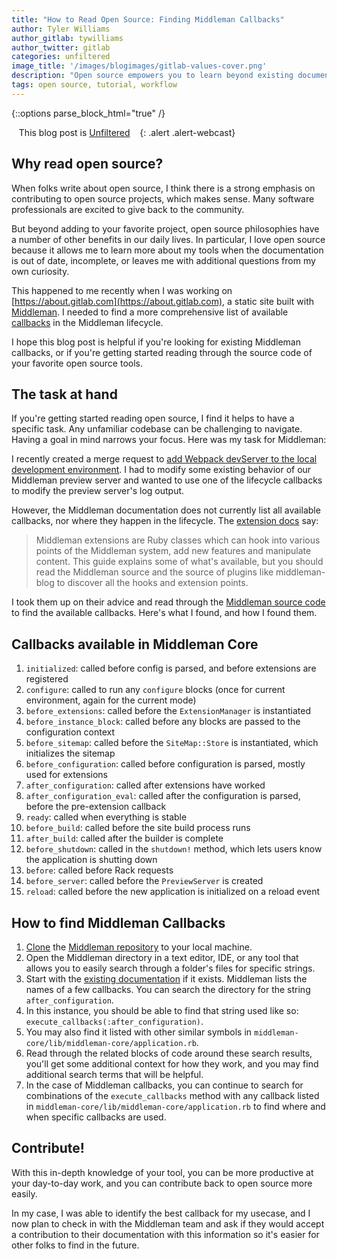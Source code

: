 ```yaml
---
title: "How to Read Open Source: Finding Middleman Callbacks"
author: Tyler Williams
author_gitlab: tywilliams
author_twitter: gitlab
categories: unfiltered
image_title: '/images/blogimages/gitlab-values-cover.png'
description: "Open source empowers you to learn beyond existing documentation. Getting started can be confusing. This is a demonstration finding unlisted Middleman callbacks."
tags: open source, tutorial, workflow
---        
```


{::options parse_block_html="true" /}

<i class="fab fa-gitlab" style="color:rgb(107,79,187); font-size:.85em" aria-hidden="true"></i>&nbsp;&nbsp;
This blog post is [Unfiltered](/handbook/marketing/blog/unfiltered/#legal-disclaimer)
&nbsp;&nbsp;<i class="fab fa-gitlab" style="color:rgb(107,79,187); font-size:.85em" aria-hidden="true"></i>
{: .alert .alert-webcast}

## Why read open source? 

When folks write about open source, I think there is a strong emphasis on contributing to open source projects, which makes sense. Many software professionals are excited to give back to the community. 

But beyond adding to your favorite project, open source philosophies have a number of other benefits in our daily lives. In particular, I love open source because it allows me to learn more about my tools when the documentation is out of date, incomplete, or leaves me with additional questions from my own curiosity. 

This happened to me recently when I was working on [https://about.gitlab.com](https://about.gitlab.com), a static site built with [Middleman](https://middlemanapp.com/). I needed to find a more comprehensive list of available [callbacks](https://middlemanapp.com/advanced/custom-extensions/#callbacks) in the Middleman lifecycle.

I hope this blog post is helpful if you're looking for existing Middleman callbacks, or if you're getting started reading through the source code of your favorite open source tools. 

## The task at hand

If you're getting started reading open source, I find it helps to have a specific task. Any unfamiliar codebase can be challenging to navigate. Having a goal in mind narrows your focus. Here was my task for Middleman:

I recently created a merge request to [add Webpack devServer to the local development environment](https://gitlab.com/gitlab-com/www-gitlab-com/-/merge_requests/71845). I had to modify some existing behavior of our Middleman preview server and wanted to use one of the lifecycle callbacks to modify the preview server's log output. 

However, the Middleman documentation does not currently list all available callbacks, nor where they happen in the lifecycle. The [extension docs](https://middlemanapp.com/advanced/custom-extensions/) say: 

> Middleman extensions are Ruby classes which can hook into various points of the Middleman system, add new features and manipulate content. This guide explains some of what's available, but you should read the Middleman source and the source of plugins like middleman-blog to discover all the hooks and extension points.

I took them up on their advice and read through the [Middleman source code](https://github.com/middleman/middleman) to find the available callbacks. Here's what I found, and how I found them.

## Callbacks available in Middleman Core

1. `initialized`: called before config is parsed, and before extensions are registered
1. `configure`: called to run any `configure` blocks (once for current environment, again for the current mode)
1. `before_extensions`: called before the `ExtensionManager` is instantiated
1. `before_instance_block`: called before any blocks are passed to the configuration context
1. `before_sitemap`: called before the `SiteMap::Store` is instantiated, which initializes the sitemap
1. `before_configuration`: called before configuration is parsed, mostly used for extensions
1. `after_configuration`: called after extensions have worked
1. `after_configuration_eval`: called after the configuration is parsed, before the pre-extension callback
1. `ready`: called when everything is stable
1. `before_build`: called before the site build process runs
1. `after_build`: called after the builder is complete
1. `before_shutdown`: called in the `shutdown!` method, which lets users know the application is shutting down
1. `before`: called before Rack requests
1. `before_server`: called before the `PreviewServer` is created
1. `reload`: called before the new application is initialized on a reload event

## How to find Middleman Callbacks

1. [Clone](https://docs.gitlab.com/ee/gitlab-basics/start-using-git.html) the [Middleman repository](https://github.com/middleman/middleman) to your local machine. 
1. Open the Middleman directory in a text editor, IDE, or any tool that allows you to easily search through a folder's files for specific strings. 
1. Start with the [existing documentation](https://middlemanapp.com/advanced/custom-extensions/#callbacks) if it exists. Middleman lists the names of a few callbacks. You can search the directory for the string `after_configuration`.
1. In this instance, you should be able to find that string used like so: `execute_callbacks(:after_configuration)`.
1. You may also find it listed with other similar symbols in `middleman-core/lib/middleman-core/application.rb`. 
1. Read through the related blocks of code around these search results, you'll get some additional context for how they work, and you may find additional search terms that will be helpful.
1. In the case of Middleman callbacks, you can continue to search for combinations of the `execute_callbacks` method with any callback listed in `middleman-core/lib/middleman-core/application.rb` to find where and when specific callbacks are used.

## Contribute!

With this in-depth knowledge of your tool, you can be more productive at your day-to-day work, and you can contribute back to open source more easily. 

In my case, I was able to identify the best callback for my usecase, and I now plan to check in with the Middleman team and ask if they would accept a contribution to their documentation with this information so it's easier for other folks to find in the future. 